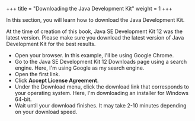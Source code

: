 +++
title = "Downloading the Java Development Kit"
weight = 1
+++

In this section, you will learn how to download the Java Development Kit.

At the time of creation of this book, Java SE Development Kit 12 was the latest
version. Please make sure you download the latest version of Java Development Kit
for the best results.

 * Open your browser. In this example, I'll be using Google Chrome.
 * Go to the Java SE Development Kit 12 Downloads page using a search engine. Here, I'm using Google as my search engine.
 * Open the first link.
 * Click **Accept License Agreement**.
 * Under the Download menu, click the download link that corresponds to your operating system. Here, I'm downloading an
   installer for Windows 64-bit.
 * Wait until your download finishes. It may take 2-10 minutes depending on your download speed.